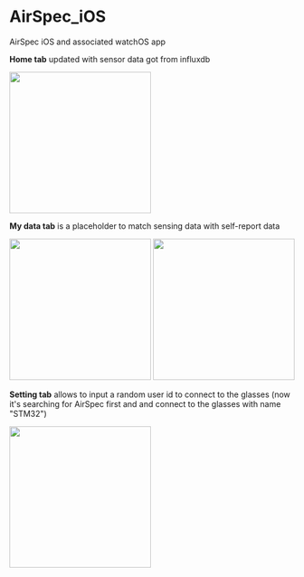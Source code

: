 # AirSpec_iOS
AirSpec iOS and associated watchOS app

**Home tab** updated with sensor data got from influxdb

<img src="https://user-images.githubusercontent.com/16971026/208963684-47fbb68e-fbc9-46a6-9b10-b087e3f5c58b.PNG" width="250">

**My data tab** is a placeholder to match sensing data with self-report data

<img src="https://user-images.githubusercontent.com/16971026/209454715-e4ca5635-dbbc-49c3-87de-91a07c7fb565.PNG" width="250">

<img src="https://user-images.githubusercontent.com/16971026/209454716-e6b3206d-0919-409a-a55c-10ca7cc6d40d.PNG" width="250">

**Setting tab** allows to input a random user id to connect to the glasses (now it's searching for AirSpec first and and connect to the glasses with name "STM32")

<img src="https://user-images.githubusercontent.com/16971026/209242839-7cd3dfa8-5906-4381-b0b6-aac8e6b63b81.PNG" width="250">
